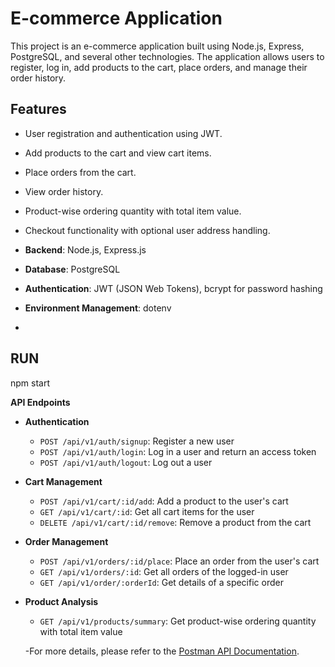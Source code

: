 
# E-commerce Application

This project is an e-commerce application built using Node.js, Express, PostgreSQL, and several other technologies. The application allows users to register, log in, add products to the cart, place orders, and manage their order history. 


## Features

- User registration and authentication using JWT.
- Add products to the cart and view cart items.
- Place orders from the cart.
- View order history.
- Product-wise ordering quantity with total item value.
- Checkout functionality with optional user address handling.



- **Backend**: Node.js, Express.js
- **Database**: PostgreSQL
- **Authentication**: JWT (JSON Web Tokens), bcrypt for password hashing
- **Environment Management**: dotenv

- 
## RUN 
npm start


**API Endpoints**

- **Authentication**
  - `POST /api/v1/auth/signup`: Register a new user
  - `POST /api/v1/auth/login`: Log in a user and return an access token
  - `POST /api/v1/auth/logout`: Log out a user

- **Cart Management**
  - `POST /api/v1/cart/:id/add`: Add a product to the user's cart
  - `GET /api/v1/cart/:id`: Get all cart items for the user
  - `DELETE /api/v1/cart/:id/remove`: Remove a product from the cart

- **Order Management**
  - `POST /api/v1/orders/:id/place`: Place an order from the user's cart
  - `GET /api/v1/orders/:id`: Get all orders of the logged-in user
  - `GET /api/v1/order/:orderId`: Get details of a specific order

- **Product Analysis**
  - `GET /api/v1/products/summary`: Get product-wise ordering quantity with total item value
 
  -For more details, please refer to the [Postman API Documentation](https://documenter.getpostman.com/view/27183443/2sAXjF8aQd).
